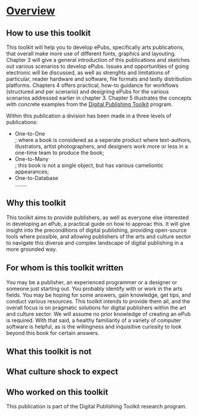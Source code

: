 # [Overview](overview.html) <!--//800 words //Margreet-->

## How to use this toolkit
This toolkit will help you to develop ePubs, specifically arts publications, that overall make more use of different fonts,  graphics and layouting. Chapter 3 will give a general introduction of this publications and sketches out various scenarios to develop ePubs. Issues and opportunities of going electronic will be discussed, as well as strenghts and limitations of particular, reader hardware and software, file formats and lastly distribution platforms. 
Chapters 4 offers practical, how-to guidance for workflows (structured and per scenario) and designing ePubs for the various scenarios addressed earlier in chapter 3. Chapter 5 illustrates the  concepts with concrete examples from the <a href="http://digitalpublishingtoolkit.org/">Digital Publishing Toolkit</a> program. 

Within this publication a division has been made in a three levels of publications:
<ul>
  <li>One-to-One</li>; where a book is considered as a seperate product where text-authors, illustrators, artist photographers, and designers work more or less in a one-time team to produce the book; 
  <li>One-to-Many</li>; this book is not a single object, but has various cameliontic appearances;
  <li>One-to-Database</li> ........
</ul>


## Why this toolkit
This toolkit aims to provide publishers, as well as everyone else interested in developing an ePub, a practical guide on how to approac this. It will give insight into the preconditions of digital publishing, providing open-source tools where possible, and allowing publishers of the arts and culture sector to navigate this diverse and complex landscape of digital publishing in a more grounded way.

## For whom is this toolkit written
You may be a publisher, an experienced programmer or a designer or someone just starting out. You probably identify with or work in the arts fields. You may be hoping for some answers, gain knowledge, get tips, and conduct various resources. This toolkit intends to provide them all, and the overall focus is on pragmatic solutions for digital publishers within the art and culture sector. We will assume no prior knowledge of creating an ePub is required. With that said, a healthy familiarity of a variety of computer software is helpful, as is the willingness and inquisitive curiosity to look beyond this book for certain answers. 

## What this toolkit is not

## What culture shock to expect <!--Input required Florian-->

## Who worked on this toolkit
This publication is part of the Digital Publishing Toolkit research program. 



